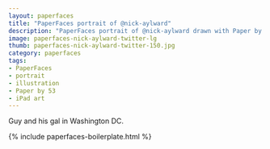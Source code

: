 ```yaml
---
layout: paperfaces
title: "PaperFaces portrait of @nick-aylward"
description: "PaperFaces portrait of @nick-aylward drawn with Paper by 53 on an iPad."
image: paperfaces-nick-aylward-twitter-lg
thumb: paperfaces-nick-aylward-twitter-150.jpg
category: paperfaces
tags: 
- PaperFaces
- portrait
- illustration
- Paper by 53
- iPad art
---
```


Guy and his gal in Washington DC.

{% include paperfaces-boilerplate.html %}